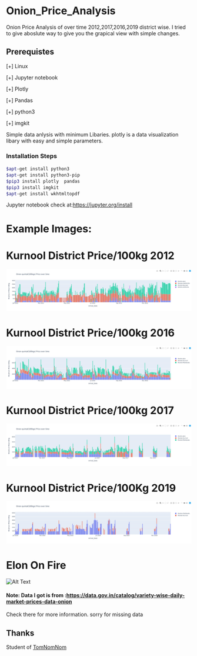 # Onion_Price_Analysis
Onion Price Analysis of over time 2012,2017,2016,2019 district  wise.
I tried to give aboslute way to give you the grapical view with simple changes.

## Prerequistes
[+] Linux

[+] Jupyter notebook

[+] Plotly

[+] Pandas

[+] python3

[+] imgkit

Simple data anlysis with minimum Libaries.
plotly is a data visualization libary with easy and simple parameters.

### Installation Steps
```sh
$apt-get install python3
$apt-get install python3-pip
$pip3 install plotly  pandas
$pip3 install imgkit
$apt-get install wkhtmltopdf
```

Jupyter notebook check at:https://jupyter.org/install
# Example Images: 
  # Kurnool District Price/100kg 2012
![Alt Text](Onion_2012.jpeg)

  # Kurnool District Price/100kg 2016
![Alt Text](Onion_2016.jpeg)

  # Kurnool District Price/100kg 2017
![Alt Text](Onion_2017.jpeg)

  # Kurnool District Price/100Kg 2019
![Alt Text](Onion_2019.jpeg)

# Elon On Fire
![Alt Text](https://media.tenor.com/images/dd3e275792457dcf604d103578289003/tenor.gif)


#### Note: Data I got is from :https://data.gov.in/catalog/variety-wise-daily-market-prices-data-onion
Check there for more information. sorry for missing data
   ## Thanks
  Student of [TomNomNom](https://github.com/TomNomNom)

